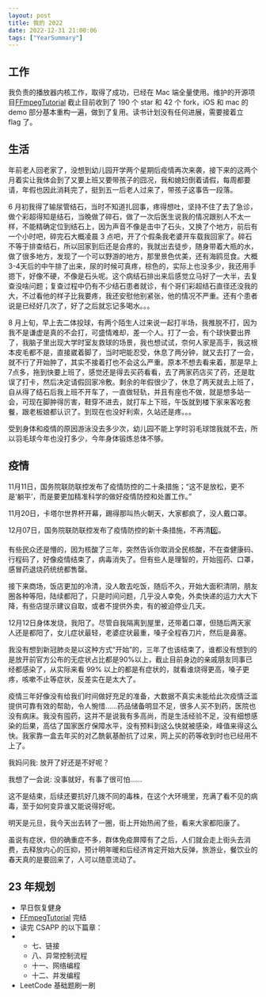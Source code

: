 ```yaml
---
layout: post
title: 我的 2022
date: 2022-12-31 21:00:06
tags: ["YearSummary"]
---
```


## 工作

我负责的播放器内核工作，取得了成功，已经在 Mac 端全量使用。维护的开源项目[FFmpegTutorial](https://github.com/debugly/FFmpegTutorial) 截止目前收到了 190 个 star 和 42 个 fork，iOS 和 mac 的 demo 部分基本重构一遍，做到了复用。读书计划没有任何进展，需要接着立 flag 了。

<!--more-->

## 生活

年前老人回老家了，没想到幼儿园开学两个星期后疫情再次来袭，接下来的这两个月着实让我体会到了又要上班又要带孩子的囧况，我和媳妇倒着请假，每周都要请，年假也因此消耗完了，挺到五一后老人过来了，带孩子这事告一段落。

6 月初我得了输尿管结石，当时不知道扎回事，疼得想吐，坚持不住了去了急诊，做个彩超得知是结石，当晚做了碎石，做了一次后医生说我的情况跟别人不太一样，不能精确定位到结石上，因为声音不像是击中了石头，又换了个地方，前后有一个小时吧，碎完石大概凌晨 3 点吧，开了个假条我老婆开车载我回家了。碎石不等于排查结石，所以回家到后还是会疼的，我就出去徒步，随身带着大瓶的水，做了很多地方，发现了一个可以野游的地方，那里景色优美，还有海鸥觅食。大概3-4天后的中午排了出来，尿的时候可真疼，棕色的，实际上也没多少，我还用手摁下，好像不硬，不像是石头呢。这个病结石排出来后感觉立马好了一大半，去复查没啥问题；复查过程中仍有不少结石患者就诊，有个哥们彩超结石直径还没我的大，不过看他的样子比我要疼，我还安慰他别紧张，他的情况不严重。还有个患者说是已经好几次了，好了之后就忘记多喝水。。。

8 月上旬，早上去二体投球，有两个陌生人过来说一起打半场，我推脱不打，因为我不是谦虚是真的不会打，可盛情难却，差一个人。打了一会，有个球快要出界了，我脑子里出现大学时室友救球的场景，我也想试试，奈何人家是高手，我这根本皮毛都不是，直接崴着脚了，当时吧能忍受，休息了两分钟，就又去打了一会，就不行了开始肿了，其实不接着打也不会这么严重。原本不想去看来着，那是早上7点多，拖到快要上班了，感觉还是得去买药看看，去了两家药店买了药，还是耽误了打卡，然后决定请假回家冷敷。剩余的年假很少了，休息了两天就去上班了，自从得了结石后我上班不开车了，一直做轻轨，并且有座也不做，就是想多站一会，可现在脚肿得厉害，鞋穿不进去，就打车上下班，午饭就到楼下家来客吃套餐，跟老板娘都认识了。到现在也没好利索，久站还是疼。。。

受到身体和疫情的原因游泳没去多少次，幼儿园不能上学时羽毛球馆我就不去，所以羽毛球今年也没打多少，今年身体锻炼总体不够。

## 疫情

11月11日，国务院联防联控发布了疫情防控的二十条措施；“这不是放松，更不是‘躺平’，而是要更加精准科学的做好疫情防控和处置工作。”

11月20日，卡塔尔世界杯开幕，踢得那叫热火朝天，大家都疯了，没人戴口罩。

12月07日，国务院联防联控发布了疫情防控的新十条措施，不再清0️⃣。

有些民众还是懵的，因为核酸了三年，突然告诉你取消全民核酸，不在查健康码、行程码了，好像疫情结束了，病毒消失了。但有些人是理智的，开始囤药、口罩，感冒药退烧药统统都售罄。

接下来商场，饭店更加的冷清，没人敢去吃饭，随后不久，开始大面积清阴，朋友圈各种等阳，陆续都阳了，只是时间问题，几乎没人幸免，外卖快递的运力大大下降，有些店提示建议自取，或者不提供外卖，有的被迫停业几天。

12月12日身体发烧，我阳了。尽管自我隔离到屋里，还带着口罩，但随后两天家人还是都阳了，女儿症状最轻，老婆症状最重，嗓子全程吞刀片，然后是鼻塞。

我没有想到新冠肺炎是以这种方式“开始”的，三年了也该结束了，谁都没有想到的是放开前官方公布的无症状占比都是90%以上，截止目前身边的亲戚朋友同事已经都感染了，从实际来看 99% 以上的都是有症状的，就看谁烧得更高，嗓子更疼，咳嗽不止等症状，反差实在是太大了。

疫情三年好像没有给我们时间做好充足的准备，大数据不真实未能给此次疫情泛滥提供可靠有效的帮助，令人惋惜……药品储备明显不足，很多人买不到药，医院也没有病床。我没有囤药，这并不是说我有多高尚，而是生活经验不足，没有细想感染的后果，高估了国家医疗保障水平，没有预料到这么快就被感染，峰值来得这么快。我家靠一盒去年买的对乙酰氨基酚抗了过来，网上买的药等收到时也已经用不上了。

我妈问我: 放开了好还是不好呢？

我想了一会说: 没事就好，有事了很可怕......

这不是结束，后续还要抗好几拨不同的毒株，在这个大环境里，充满了看不见的病毒，至于如何变异谁又能说得好呢。

明天是元旦，我今天出去转了一圈，街上开始热闹了些，看来大家都阳康了。

虽说有症状，但的确重症不多，群体免疫屏障有了之后，人们就会走上街头去消费，去释放内心的压抑，预计明年暖和后经济肯定开始大反弹，旅游业，餐饮业的春天真的是要回来了，人可以随意流动了。

## 23 年规划

- 早日恢复健身
- [FFmpegTutorial](https://github.com/debugly/FFmpegTutorial) 完结
- 读完 CSAPP 的以下篇章：
- - 七、链接
  - 八、异常控制流程
  - 十一、网络编程
  - 十二、并发编程
- LeetCode 基础题刷一刷